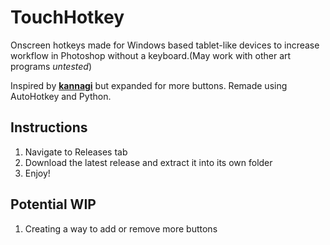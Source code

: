 # TouchHotkey
Onscreen hotkeys made for Windows based tablet-like devices to increase workflow in Photoshop without a keyboard.(May work with other art programs *untested*)


Inspired by [**kannagi**](http://kannagi.net/touchkey/) but expanded for more buttons. Remade using AutoHotkey and Python.

## Instructions
1. Navigate to Releases tab
2. Download the latest release and extract it into its own folder
3. Enjoy!

## Potential WIP
1. Creating a way to add or remove more buttons
